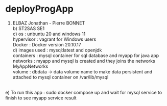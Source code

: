 # deployProgApp
1. ELBAZ Jonathan - Pierre BONNET<br />
b) ST2SAS SE1<br />
c) os : unbuntu 20 and windows 11<br />
   hypervisor : vagrant for Windows users<br />
   Docker : Docker version 20.10.17<br />
d) images used : mysql:latest and openjdk<br />
   containers : mysql container for sql database and myapp for java app<br />
   networks : myapp and mysql is created and they joins the networks MyAppNetworks<br />
   volume : dbdata -> data volume name to make data persistent and attached to mysql container on /var/lib/mysql<br />
<br />
e) To run this app : sudo docker compose up and wait for mysql service to finish to see myapp service result<br />
